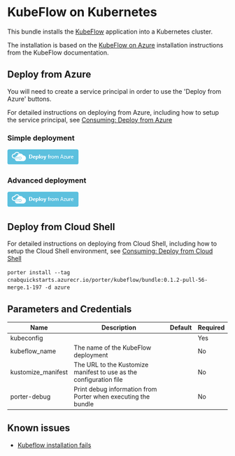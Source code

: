 # KubeFlow on Kubernetes

This bundle installs the [KubeFlow](https://www.kubeflow.org/) application into a Kubernetes cluster.

The installation is based on the [KubeFlow on Azure](https://www.kubeflow.org/docs/azure/deploy/install-kubeflow/) installation instructions from the KubeFlow documentation.

## Deploy from Azure


You will need to create a service principal in order to use the 'Deploy from Azure' buttons.


For detailed instructions on deploying from Azure, including how to setup the service principal, see [Consuming: Deploy from Azure](../../docs/consuming.md#deploy-from-azure)

### Simple deployment


<a href="https://portal.azure.com/#create/Microsoft.Template/uri/https%3A%2F%2Fraw.githubusercontent.com%2FAzure%2Fazure-cnab-quickstarts%2Fkubeflow-bump-version-1%2Fporter%2Fkubeflow%2Fazuredeploy-simple.json" target="_blank"><img src="https://raw.githubusercontent.com/endjin/CNAB.Quickstarts/master/images/Deploy-from-Azure.png"/></a>

### Advanced deployment


<a href="https://portal.azure.com/#create/Microsoft.Template/uri/https%3A%2F%2Fraw.githubusercontent.com%2FAzure%2Fazure-cnab-quickstarts%2Fkubeflow-bump-version-1%2Fporter%2Fkubeflow%2Fazuredeploy-advanced.json" target="_blank"><img src="https://raw.githubusercontent.com/endjin/CNAB.Quickstarts/master/images/Deploy-from-Azure.png"/></a>


## Deploy from Cloud Shell


For detailed instructions on deploying from Cloud Shell, including how to setup the Cloud Shell environment, see [Consuming: Deploy from Cloud Shell](../../docs/consuming.md#deploy-from-cloud-shell)


```porter install --tag cnabquickstarts.azurecr.io/porter/kubeflow/bundle:0.1.2-pull-56-merge.1-197 -d azure```


## Parameters and Credentials

 | Name | Description | Default | Required | 
 | --- | --- | --- | --- | 
 | kubeconfig |  |  | Yes
kubeflow_name | The name of the KubeFlow deployment |  | No
kustomize_manifest | The URL to the Kustomize manifest to use as the configuration file |  | No
porter-debug | Print debug information from Porter when executing the bundle |  | No | 


## Known issues

- [Kubeflow installation fails](https://github.com/Azure/azure-cnab-quickstarts/issues/50)